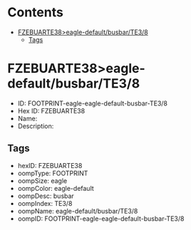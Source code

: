 



Contents
========

* [FZEBUARTE38>eagle-default/busbar/TE3/8](#fzebuarte38eagle-defaultbusbarte38)
	* [Tags](#tags)

# FZEBUARTE38>eagle-default/busbar/TE3/8

- ID: FOOTPRINT-eagle-eagle-default-busbar-TE3/8
- Hex ID: FZEBUARTE38
- Name: 
- Description: 

## Tags

- hexID: FZEBUARTE38
- oompType: FOOTPRINT
- oompSize: eagle
- oompColor: eagle-default
- oompDesc: busbar
- oompIndex: TE3/8
- oompName: eagle-default/busbar/TE3/8
- oompID: FOOTPRINT-eagle-eagle-default-busbar-TE3/8
